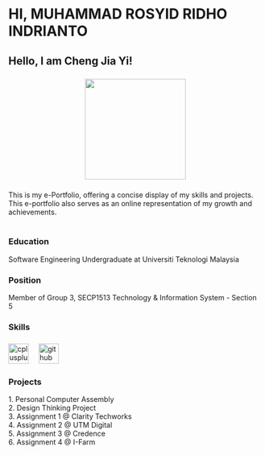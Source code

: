 # HI, MUHAMMAD ROSYID RIDHO INDRIANTO
<h2 align="left">Hello, I am Cheng Jia Yi!</h2>

###

<div align="center">
  <img height="200" src="https://github.com/cheng-jiayi/SECP1513-TIS/assets/148318417/40c56d16-e2ac-49b7-9acd-3e708c7ee62f"  />
</div>

###

<p align="left">This is my e-Portfolio, offering a concise display of my skills and projects. This e-portfolio also serves as an online representation of my growth and achievements.<br><br></p>

###

<h3 align="left">Education</h3>
<p align="left">Software Engineering Undergraduate at Universiti Teknologi Malaysia<br></p>
<h3 align="left">Position</h3>
<p align="left">Member of Group 3, SECP1513 Technology & Information System - Section 5<br></p>
<h3 align="left">Skills</h3>

###

<div align="left">
  <img src="https://cdn.jsdelivr.net/gh/devicons/devicon/icons/cplusplus/cplusplus-original.svg" height="40" alt="cplusplus logo"  />
  <img width="12" />
  <img src="https://cdn.jsdelivr.net/gh/devicons/devicon/icons/github/github-original.svg" height="40" alt="github logo"  />
</div>

###

<h3 align="left">Projects</h3>
<p align="left">1. Personal Computer Assembly<br>2. Design Thinking Project<br>3. Assignment 1 @ Clarity Techworks<br>4. Assignment 2 @ UTM Digital<br>5. Assignment 3 @ Credence<br>6. Assignment 4 @ I-Farm</p>

###
